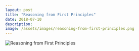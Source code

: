 ```yaml
---
layout: post
title: "Reasoning from First Principles"
date: 2018-07-10
description: 
image: /assets/images/reasoning-from-first-principles.png
---
```


![Reasoning from First Principles](/assets/images/reasoning-from-first-princioples.png)
